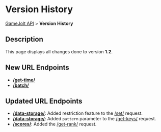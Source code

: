# Version History

[GameJolt API](index.md) > __Version History__

## Description

This page displays all changes done to version __1.2__.

## New URL Endpoints

- [__/get-time/__](get-time/index.md)
- [__/batch/__](batch/batch.md)

## Updated URL Endpoints

- [__/data-storage/__](data-storage/index.md): Added restriction feature to the [/set/](data-storage/set.md) request.
- [__/data-storage/__](data-storage/index.md): Added `pattern` parameter to the [/get-keys/](data-storage/get-keys.md) request.
- [__/scores/__](scores/index.md): Added the [/get-rank/](scores/get-rank.md) request.